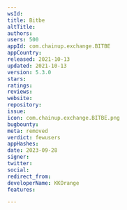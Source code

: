 ```yaml
---
wsId: 
title: Bitbe
altTitle: 
authors: 
users: 500
appId: com.chainup.exchange.BITBE
appCountry: 
released: 2021-10-13
updated: 2021-10-13
version: 5.3.0
stars: 
ratings: 
reviews: 
website: 
repository: 
issue: 
icon: com.chainup.exchange.BITBE.png
bugbounty: 
meta: removed
verdict: fewusers
appHashes: 
date: 2023-09-28
signer: 
twitter: 
social: 
redirect_from: 
developerName: KKOrange
features: 

---
```


